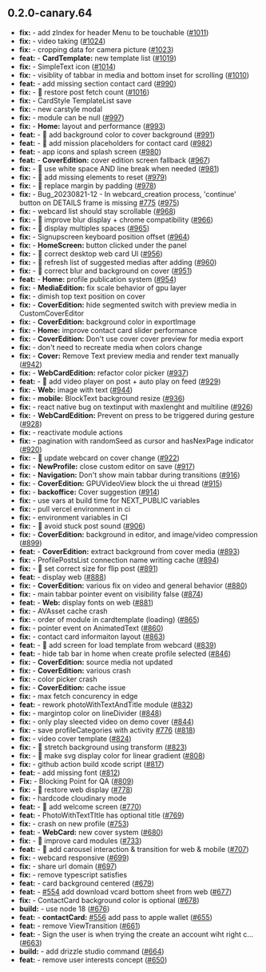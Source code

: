 ## 0.2.0-canary.64

* **fix:**  - add zIndex for header Menu to be touchable ([#1011](https://github.com/AzzappApp/azzapp/pull/1011))
* **fix:**  - video taking ([#1024](https://github.com/AzzappApp/azzapp/pull/1024))
* **fix:**  - cropping data for camera picture ([#1023](https://github.com/AzzappApp/azzapp/pull/1023))
* **feat:**  - **CardTemplate:** new template list ([#1019](https://github.com/AzzappApp/azzapp/pull/1019))
* **fix:**  - SimpleText icon ([#1014](https://github.com/AzzappApp/azzapp/pull/1014))
* **fix:**  - visiblity of tabbar in media and bottom inset for scrolling ([#1010](https://github.com/AzzappApp/azzapp/pull/1010))
* **feat:**  - add missing section contact card ([#990](https://github.com/AzzappApp/azzapp/pull/990))
* **fix:**  - 🐛 restore post fetch count ([#1016](https://github.com/AzzappApp/azzapp/pull/1016))
* **fix:**  - CardStyle TemplateList save
* **fix:**  - new carstyle modal
* **fix:**  - module can be null ([#997](https://github.com/AzzappApp/azzapp/pull/997))
* **fix:**  - **Home:** layout and performance ([#993](https://github.com/AzzappApp/azzapp/pull/993))
* **feat:**  - 🎸 add background color to cover background ([#991](https://github.com/AzzappApp/azzapp/pull/991))
* **feat:**  - 🎸 add mission placeholders for contact card ([#982](https://github.com/AzzappApp/azzapp/pull/982))
* **feat:**  - app icons and splash screen ([#980](https://github.com/AzzappApp/azzapp/pull/980))
* **feat:**  - **CoverEdition:** cover edition screen fallback ([#967](https://github.com/AzzappApp/azzapp/pull/967))
* **fix:**  - 🐛 use white space AND line break when needed ([#981](https://github.com/AzzappApp/azzapp/pull/981))
* **fix:**  - 🐛 add missing elements to reset ([#979](https://github.com/AzzappApp/azzapp/pull/979))
* **fix:**  - 🐛 replace margin by padding ([#978](https://github.com/AzzappApp/azzapp/pull/978))
* **fix:**  - Bug_20230821-12 - In webcard_creation process, 'continue' button on DETAILS frame is missing [#775](https://github.com/AzzappApp/azzapp/pull/775) ([#975](https://github.com/AzzappApp/azzapp/pull/975))
* **fix:**  - webcard list should stay scrollable ([#968](https://github.com/AzzappApp/azzapp/pull/968))
* **fix:**  - 🐛 improve blur display + chrome compatibility ([#966](https://github.com/AzzappApp/azzapp/pull/966))
* **fix:**  - 🐛 display multiples spaces ([#965](https://github.com/AzzappApp/azzapp/pull/965))
* **fix:**  - Signupscreen keyboard position offset ([#964](https://github.com/AzzappApp/azzapp/pull/964))
* **fix:**  - **HomeScreen:** button clicked under the panel
* **fix:**  - 🐛 correct desktop web card UI ([#956](https://github.com/AzzappApp/azzapp/pull/956))
* **fix:**  - 🐛 refresh list of suggested medias after adding ([#960](https://github.com/AzzappApp/azzapp/pull/960))
* **fix:**  - 🐛 correct blur and background on cover ([#951](https://github.com/AzzappApp/azzapp/pull/951))
* **feat:**  - **Home:**  profile publication system ([#954](https://github.com/AzzappApp/azzapp/pull/954))
* **fix:**  - **MediaEdition:** fix scale behavior of gpu layer
* **fix:**  - dimish top text position on cover
* **fix:**  - **CoverEdition:** hide segmented switch with preview media in CustomCoverEditor
* **fix:**  - **CoverEdition:** background color in exportImage
* **fix:**  - **Home:** improve contact card slider performance
* **fix:**  - **CoverEdition:** Don't use cover cover preview for media export
* **fix:**  - don't need to recreate media when colors change
* **fix:**  - **Cover:** Remove Text preview media and render text manually ([#942](https://github.com/AzzappApp/azzapp/pull/942))
* **fix:**  - **WebCardEdition:** refactor color picker ([#937](https://github.com/AzzappApp/azzapp/pull/937))
* **feat:**  - 🎸 add video player on post + auto play on feed ([#929](https://github.com/AzzappApp/azzapp/pull/929))
* **fix:**  - **Web:** image with text ([#944](https://github.com/AzzappApp/azzapp/pull/944))
* **fix:**  - **mobile:** BlockText background resize ([#936](https://github.com/AzzappApp/azzapp/pull/936))
* **fix:**  - react native bug on textinput with maxlenght and multiline ([#926](https://github.com/AzzappApp/azzapp/pull/926))
* **fix:**  - **WebCardEdition:** Prevent on press to be triggered during gesture ([#928](https://github.com/AzzappApp/azzapp/pull/928))
* **fix:**  - reactivate module actions
* **fix:**  - pagination with randomSeed as cursor and hasNexPage indicator ([#920](https://github.com/AzzappApp/azzapp/pull/920))
* **fix:**  - 🐛 update webcard on cover change ([#922](https://github.com/AzzappApp/azzapp/pull/922))
* **fix:**  - **NewProfile:** close custom editor on save ([#917](https://github.com/AzzappApp/azzapp/pull/917))
* **fix:**  - **Navigation:** Don't show main tabbar during transitions ([#916](https://github.com/AzzappApp/azzapp/pull/916))
* **fix:**  - **CoverEdition:** GPUVideoView block the ui thread ([#915](https://github.com/AzzappApp/azzapp/pull/915))
* **fix:**  - **backoffice:** Cover suggestion ([#914](https://github.com/AzzappApp/azzapp/pull/914))
* **fix:**  - use vars at build time for NEXT_PUBLIC variables
* **fix:**  - pull vercel environment in ci
* **fix:**  - environment variables in CI
* **fix:**  - 🐛 avoid stuck post sound ([#906](https://github.com/AzzappApp/azzapp/pull/906))
* **fix:**  - **CoverEdition:** background in editor, and image/video compression ([#899](https://github.com/AzzappApp/azzapp/pull/899))
* **feat:**  - **CoverEdition:** extract background from cover media ([#893](https://github.com/AzzappApp/azzapp/pull/893))
* **fix:**  - ProfilePostsList connection name writing cache ([#894](https://github.com/AzzappApp/azzapp/pull/894))
* **fix:**  - 🐛 set correct size for flip post ([#891](https://github.com/AzzappApp/azzapp/pull/891))
* **feat:**  - display web ([#888](https://github.com/AzzappApp/azzapp/pull/888))
* **fix:**  - **CoverEdition:** various fix on video and general behavior ([#880](https://github.com/AzzappApp/azzapp/pull/880))
* **fix:**  - main tabbar pointer event on visibility false ([#874](https://github.com/AzzappApp/azzapp/pull/874))
* **feat:**  - **Web:** display fonts on web ([#881](https://github.com/AzzappApp/azzapp/pull/881))
* **fix:**  - AVAsset cache crash
* **fix:**  - order of module in cardtemplate (loading) ([#865](https://github.com/AzzappApp/azzapp/pull/865))
* **fix:**  - pointer event on AnimatedText ([#860](https://github.com/AzzappApp/azzapp/pull/860))
* **fix:**  - contact card informaiton layout ([#863](https://github.com/AzzappApp/azzapp/pull/863))
* **feat:**  - 🎸 add screen for load template from webcard ([#839](https://github.com/AzzappApp/azzapp/pull/839))
* **feat:**  - hide tab bar in home when create profile selected ([#846](https://github.com/AzzappApp/azzapp/pull/846))
* **fix:**  - **CoverEdition:** source media not updated
* **fix:**  - **CoverEdition:** various crash
* **fix:**  - color picker crash
* **fix:**  - **CoverEdition:** cache issue
* **fix:**  - max fetch concurency in edge
* **feat:**  - rework photoWithTextAndTitle module ([#832](https://github.com/AzzappApp/azzapp/pull/832))
* **fix:**  - margintop color on lineDivider ([#848](https://github.com/AzzappApp/azzapp/pull/848))
* **fix:**  - only play sleected video on demo cover ([#844](https://github.com/AzzappApp/azzapp/pull/844))
* **fix:**  - save profileCategories with activity [#776](https://github.com/AzzappApp/azzapp/pull/776) ([#818](https://github.com/AzzappApp/azzapp/pull/818))
* **fix:**  - video cover template ([#824](https://github.com/AzzappApp/azzapp/pull/824))
* **fix:**  - 🐛 stretch background using transform ([#823](https://github.com/AzzappApp/azzapp/pull/823))
* **fix:**  - 🐛 make svg display color for linear gradient ([#808](https://github.com/AzzappApp/azzapp/pull/808))
* **fix:**  - github action build xcode script ([#817](https://github.com/AzzappApp/azzapp/pull/817))
* **feat:**  - add missing font ([#812](https://github.com/AzzappApp/azzapp/pull/812))
* **Fix:**  - Blocking Point for QA  ([#809](https://github.com/AzzappApp/azzapp/pull/809))
* **fix:**  - 🐛 restore web display ([#778](https://github.com/AzzappApp/azzapp/pull/778))
* **fix:**  - hardcode cloudinary mode
* **feat:**  - 🎸 add welcome screen ([#770](https://github.com/AzzappApp/azzapp/pull/770))
* **feat:**  - PhotoWithTextTItle has optional title ([#769](https://github.com/AzzappApp/azzapp/pull/769))
* **fix:**  - crash on new profile ([#753](https://github.com/AzzappApp/azzapp/pull/753))
* **feat:**  - **WebCard:** new cover system ([#680](https://github.com/AzzappApp/azzapp/pull/680))
* **fix:**  - 🐛 improve card modules ([#733](https://github.com/AzzappApp/azzapp/pull/733))
* **feat:**  - 🎸 add carousel interaction & transition for web & mobile ([#707](https://github.com/AzzappApp/azzapp/pull/707))
* **fix:**  - webcard responsive ([#699](https://github.com/AzzappApp/azzapp/pull/699))
* **fix:**  - share url domain ([#697](https://github.com/AzzappApp/azzapp/pull/697))
* **fix:**  - remove typescript satisfies
* **feat:**  - card background centered ([#679](https://github.com/AzzappApp/azzapp/pull/679))
* **feat:**  - [#554](https://github.com/AzzappApp/azzapp/pull/554) add download vcard bottom sheet from web ([#677](https://github.com/AzzappApp/azzapp/pull/677))
* **fix:**  - ContactCard background color is optional ([#678](https://github.com/AzzappApp/azzapp/pull/678))
* **build:**  - use node 18 ([#676](https://github.com/AzzappApp/azzapp/pull/676))
* **feat:**  - **contactCard:** [#556](https://github.com/AzzappApp/azzapp/pull/556) add pass to apple wallet ([#655](https://github.com/AzzappApp/azzapp/pull/655))
* **feat:**  - remove ViewTransition ([#661](https://github.com/AzzappApp/azzapp/pull/661))
* **feat:**  - Sign the user is when trying the create an account wiht right c… ([#663](https://github.com/AzzappApp/azzapp/pull/663))
* **build:**  - add drizzle studio command ([#664](https://github.com/AzzappApp/azzapp/pull/664))
* **feat:**  - remove user interests concept ([#650](https://github.com/AzzappApp/azzapp/pull/650))